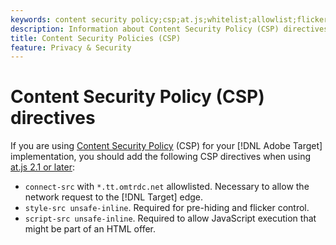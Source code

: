 ```yaml
---
keywords: content security policy;csp;at.js;whitelist;allowlist;flicker;pre-hide;pre-hiding;prehiding
description: Information about Content Security Policy (CSP) directives you should add when using Adobe Target at.js 2.1 or later.
title: Content Security Policies (CSP)
feature: Privacy & Security
---
```


# Content Security Policy (CSP) directives

If you are using [Content Security Policy](https://en.wikipedia.org/wiki/Content_Security_Policy) (CSP) for your [!DNL Adobe Target] implementation, you should add the following CSP directives when using [at.js 2.1 or later](/help/c-implementing-target/c-implementing-target-for-client-side-web/target-atjs-versions.md):

* `connect-src` with `*.tt.omtrdc.net` allowlisted. Necessary to allow the network request to the [!DNL Target] edge.
* `style-src unsafe-inline`. Required for pre-hiding and flicker control.
* `script-src unsafe-inline`.  Required to allow JavaScript execution that might be part of an HTML offer.
